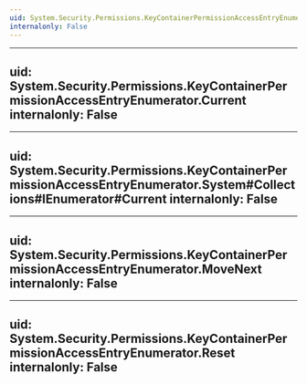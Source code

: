 ```yaml
---
uid: System.Security.Permissions.KeyContainerPermissionAccessEntryEnumerator
internalonly: False
---
```


---
uid: System.Security.Permissions.KeyContainerPermissionAccessEntryEnumerator.Current
internalonly: False
---

---
uid: System.Security.Permissions.KeyContainerPermissionAccessEntryEnumerator.System#Collections#IEnumerator#Current
internalonly: False
---

---
uid: System.Security.Permissions.KeyContainerPermissionAccessEntryEnumerator.MoveNext
internalonly: False
---

---
uid: System.Security.Permissions.KeyContainerPermissionAccessEntryEnumerator.Reset
internalonly: False
---
